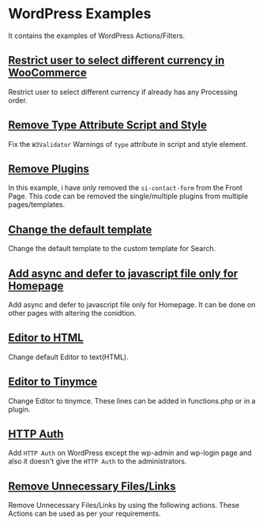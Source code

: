 # WordPress Examples

It contains the examples of WordPress Actions/Filters.

## [Restrict user to select different currency in WooCommerce](woocommerce-restirct-currency-change.php)
Restrict user to select different currency if already has any Processing order.

## [Remove Type Attribute Script and Style](remove-type-attr-html.php)
Fix the `W3Validator` Warnings of  `type` attribute in script and style element.

## [Remove Plugins](remove-plugins.php)
In this example, i have only removed the `si-contact-form` from the Front Page. This code can be removed the single/multiple plugins from multiple pages/templates.

## [Change the default template](search-template.php)
Change the default template to the custom template for Search.

## [Add async and defer to javascript file only for Homepage](add-defer-async-in-js.php)
Add async and defer to javascript file only for Homepage. It can be done on other pages with altering the conidtion.

## [Editor to HTML](editor-to-html.php)
Change default Editor to text(HTML).

## [Editor to Tinymce](editor-to-tinymce.php)
Change Editor to tinymce. These lines can be added in functions.php or in a plugin.

## [HTTP Auth](http-auth.php)
Add `HTTP Auth` on WordPress except the wp-admin and wp-login page and also it doesn't give the `HTTP Auth` to the administrators.

## [Remove Unnecessary Files/Links](remove-links-scripts.php)
Remove Unnecessary Files/Links by using the following actions. These Actions can be used as per your requirements.
